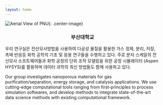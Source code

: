 ```yaml
---
layout: home
---
```


![Aerial View of PNU](/images/pnu_campus.jpg){: .center-image}
<h3><p style="text-align: center;">부산대학교</p></h3>

우리 연구실은 전산모사방법을 사용하여 다공성 물질을 활용한 가스 정제, 분리, 저장, 촉매 반응등 화학 공학의 기초 및 응용 연구들을 수행하고 있다. 주로 분자 스케일의 전산모사 소프트웨어들과 화학 공정의 단위 조작 모델링을 위한 공정 시뮬레이터 (Aspen HYSYS)를 활용하며 데이터 과학의 최신 방법들도 함께 사용하고 있다. 

Our group investigates nanoporous materials for gas purification/separation, energy storage, and catalysis applications. We use cutting-edge computational tools ranging from first-principles to process simulation softwares, and develop methods to integrate state-of-the-art data science methods with existing computational framework.
